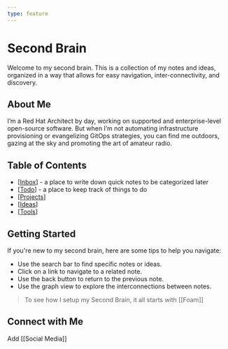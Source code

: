 ```yaml
---
type: feature
---
```


# Second Brain

Welcome to my second brain. This is a collection of my notes and ideas, organized in a way that allows for easy navigation, inter-connectivity, and discovery.

## About Me

I’m a Red Hat Architect by day, working on supported and enterprise-level open-source software. But when I’m not automating infrastructure provisioning or evangelizing GitOps strategies, you can find me outdoors, gazing at the sky and promoting the art of amateur radio.

## Table of Contents

- [[Inbox]] - a place to write down quick notes to be categorized later
- [[Todo]] - a place to keep track of things to do
- [[Projects]]
- [[Ideas]]
- [[Tools]]
  
## Getting Started

If you're new to my second brain, here are some tips to help you navigate:

- Use the search bar to find specific notes or ideas.
- Click on a link to navigate to a related note.
- Use the back button to return to the previous note.
- Use the graph view to explore the interconnections between notes.

> To see how I setup my Second Brain, it all starts with [[Foam]]

## Connect with Me

Add [[Social Media]]

[//begin]: # "Autogenerated link references for markdown compatibility"
[Inbox]: Inbox.md "Inbox"
[Todo]: Todo.md "Todo"
[Projects]: Projects.md "Projects"
[Ideas]: Ideas.md "Ideas"
[Tools]: Tools.md "Tools"
[//end]: # "Autogenerated link references"

